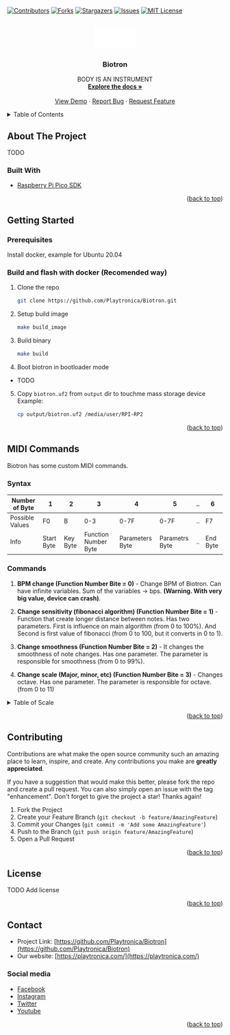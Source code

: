 <div id="top"></div>

<!-- PROJECT SHIELDS -->
<!--
*** I'm using markdown "reference style" links for readability.
*** Reference links are enclosed in brackets [ ] instead of parentheses ( ).
*** See the bottom of this document for the declaration of the reference variables
*** for contributors-url, forks-url, etc. This is an optional, concise syntax you may use.
*** https://www.markdownguide.org/basic-syntax/#reference-style-links
-->
[![Contributors][contributors-shield]][contributors-url]
[![Forks][forks-shield]][forks-url]
[![Stargazers][stars-shield]][stars-url]
[![Issues][issues-shield]][issues-url]
[![MIT License][license-shield]][license-url]


<!-- PROJECT LOGO -->
<br />
<div align="center">
  <a href="https://github.com/Playtronica">
    <img src="images/logo.png" alt="Logo" width="100">
  </a>

<h3 align="center">Biotron</h3>

  <p align="center">
    BODY IS AN INSTRUMENT
    <br />
    <a href="https://github.com/Playtronica/Biotron"><strong>Explore the docs »</strong></a>
    <br />
    <br />
    <a href="#">View Demo</a>
    ·
    <a href="https://github.com/Playtronica/Biotron/issues">Report Bug</a>
    ·
    <a href="https://github.com/Playtronica/Biotron/issues">Request Feature</a>
  </p>
</div>



<!-- TABLE OF CONTENTS -->

<details>

  <summary>Table of Contents</summary>

  <ol>
    <li>
      <a href="#about-the-project">About The Project</a>
      <ul>
        <li><a href="#built-with">Built With</a></li>
      </ul>
    </li>
    <li>
      <a href="#getting-started">Getting Started</a>
      <ul>
        <li><a href="#prerequisites">Prerequisites</a></li>
        <li><a href="#installation">Installation</a></li>
      </ul>
    </li>
    <li><a href="#commands">MIDI Commands</a></li>
    <li><a href="#contributing">Contributing</li>
    <li><a href="#license">License</a></li>
    <li><a href="#contact">Contact</a></li>
  </ol>

</details>


## About The Project

TODO


### Built With

* [Raspberry Pi Pico SDK](https://github.com/raspberrypi/pico-sdk)

<p align="right">(<a href="#top">back to top</a>)</p>

<!-- GETTING STARTED -->
## Getting Started


### Prerequisites

Install docker, example for Ubuntu 20.04


### Build and flash with docker (Recomended way)

1. Clone the repo
   ```sh
   git clone https://github.com/Playtronica/Biotron.git
   ```
2. Setup build image
   ```sh
   make build_image
   ```
3. Build binary
   ```sh
   make build
   ```
4. Boot biotron in bootloader mode
 - TODO

5. Copy `biotron.uf2` from `output` dir to touchme mass storage device  
   Example:
    ```sh
    cp output/biotron.uf2 /media/user/RPI-RP2
    ```


<p align="right">(<a href="#top">back to top</a>)</p>

<!-- COMMANDS -->
## MIDI Commands

Biotron has some custom MIDI commands. 

### Syntax

| Number of Byte  | 1          | 2        | 3                    | 4               | 5              | ..  | 6        |
|-----------------|------------|----------|----------------------|-----------------|----------------|-----|----------|
| Possible Values | F0         | B        | 0-3                  | 0-7F            | 0-7F           | ..  | F7       |
| Info            | Start Byte | Key Byte | Function Number Byte | Parameters Byte | Parametrs Byte | ..  | End Byte |

### Commands
1) **BPM change (Function Number Bite = 0)** - Change BPM of Biotron. Can have infinite variables.
Sum of the variables -> bps. **(Warning. With very big value, device can crash)**.

2) **Change sensitivity (fibonacci algorithm) (Function Number Bite = 1)** - Function that create longer
distance between notes. Has two parameters. First is influence on main algorithm (from 0 to 100%). And Second is
first value of fibonacci (from 0 to 100, but it converts in 0 to 1).

3) **Change smoothness (Function Number Bite = 2)** - It changes the smoothness of note changes. Has one parameter.
The parameter is responsible for smoothness (from 0 to 99%). 

4) **Change scale (Major, minor, etc) (Function Number Bite = 3)** - Changes octave. Has one parameter.
The parameter is responsible for octave. (from 0 to 11)

<details>
<summary>Table of Scale</summary>

| Byte | Octave     |
|------|------------|
| 0    | MAJOR      |
| 1    | MINOR      |
| 2    | CHROM      |
| 3    | DORIAN     |
| 4    | MIXOLYDIAN |
| 5    | LYDIAN     |
| 6    | WHOLETONE  |
| 7    | MINBLUES   |
| 8    | MAJBLUES   |
| 9    | MINPEN     |
| A    | MAJPEN     |
| B    | DIMINISHED |

</details>

<p align="right">(<a href="#top">back to top</a>)</p>

<!-- CONTRIBUTING -->
## Contributing

Contributions are what make the open source community such an amazing place to learn, inspire, and create. Any contributions you make are **greatly appreciated**.

If you have a suggestion that would make this better, please fork the repo and create a pull request. You can also simply open an issue with the tag "enhancement".
Don't forget to give the project a star! Thanks again!

1. Fork the Project
2. Create your Feature Branch (`git checkout -b feature/AmazingFeature`)
3. Commit your Changes (`git commit -m 'Add some AmazingFeature'`)
4. Push to the Branch (`git push origin feature/AmazingFeature`)
5. Open a Pull Request

<p align="right">(<a href="#top">back to top</a>)</p>



<!-- LICENSE -->
## License
TODO Add license

<!-- Distributed under the MIT License. See `LICENSE.txt` for more information. -->

<p align="right">(<a href="#top">back to top</a>)</p>



<!-- CONTACT -->
## Contact

* Project Link: [https://github.com/Playtronica/Biotron](https://github.com/Playtronica/Biotron)
* Our website: [https://playtronica.com/](https://playtronica.com/)

### Social media
* [Facebook](https://www.facebook.com/playtronica)
* [Instagram](http://instagram.com/playtronica)
* [Twitter](https://twitter.com/playtronica)
* [Youtube](https://www.youtube.com/playtronica)


<p align="right">(<a href="#top">back to top</a>)</p>



<!-- ACKNOWLEDGMENTS -->
<!-- ## Acknowledgments
* []()
* []()
* []()
<p align="right">(<a href="#top">back to top</a>)</p> -->


<!-- MARKDOWN LINKS & IMAGES -->
<!-- https://www.markdownguide.org/basic-syntax/#reference-style-links -->
[contributors-shield]: https://img.shields.io/github/contributors/Playtronica/Biotron.svg?style=for-the-badge
[contributors-url]: https://github.com/Playtronica/Biotron/graphs/contributors
[forks-shield]: https://img.shields.io/github/forks/Playtronica/Biotron.svg?style=for-the-badge
[forks-url]: https://github.com/Playtronica/Biotron/network/members
[stars-shield]: https://img.shields.io/github/stars/Playtronica/Biotron.svg?style=for-the-badge
[stars-url]: https://github.com/Playtronica/Biotron/stargazers
[issues-shield]: https://img.shields.io/github/issues/Playtronica/Biotron.svg?style=for-the-badge
[issues-url]: https://github.com/Playtronica/Biotron/issues
[license-shield]: https://img.shields.io/github/license/Playtronica/Biotron.svg?style=for-the-badge
[license-url]: https://github.com/Playtronica/Biotron/blob/master/LICENSE.txt
[linkedin-shield]: https://img.shields.io/badge/-LinkedIn-black.svg?style=for-the-badge&logo=linkedin&colorB=555
[linkedin-url]: https://linkedin.com/in/linkedin_username


